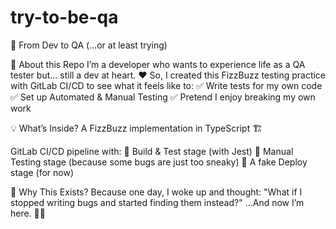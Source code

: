 # try-to-be-qa

🚀 From Dev to QA (…or at least trying)

📖 About this Repo
I’m a developer who wants to experience life as a QA tester but… still a dev at heart. ❤️
So, I created this FizzBuzz testing practice with GitLab CI/CD to see what it feels like to:
✅ Write tests for my own code
✅ Set up Automated & Manual Testing
✅ Pretend I enjoy breaking my own work

💡 What’s Inside?
A FizzBuzz implementation in TypeScript 🏗️

GitLab CI/CD pipeline with:
🔹 Build & Test stage (with Jest)
🔹 Manual Testing stage (because some bugs are just too sneaky)
🔹 A fake Deploy stage (for now)

👀 Why This Exists?
Because one day, I woke up and thought:
"What if I stopped writing bugs and started finding them instead?"
…And now I’m here. 🤷‍♂️
